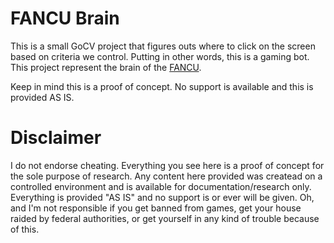 # FANCU Brain

This is a small GoCV project that figures outs where to click on the screen based
on criteria we control. Putting in other words, this is a gaming bot. This project
represent the brain of the [FANCU](https://github.com/rgsilva/fancu).

Keep in mind this is a proof of concept. No support is available and this is provided AS IS.

# Disclaimer

I do not endorse cheating. Everything you see here is a proof of concept for the sole purpose of research.
Any content here provided was createad on a controlled environment and is available for documentation/research only.
Everything is provided "AS IS" and no support is or ever will be given. Oh, and I'm not responsible if you get banned
from games, get your house raided by federal authorities, or get yourself in any kind of trouble because of this.
